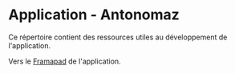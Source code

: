 # Application - Antonomaz

Ce répertoire contient des ressources utiles au développement de l'application.

Vers le [Framapad](https://annuel2.framapad.org/p/application_antonomaz-9mr1?lang=fr) de l'application.
